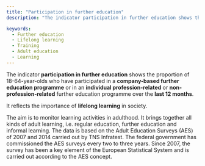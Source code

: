 ```yaml
---
title: "Participation in further education"
description: "The indicator participation in further education shows the proportion of 18-64-year-olds who have participated in a company-based further education programme or in an individual profession-related or non-profession-related further education programme over the last 12 months."

keywords:
  - Further education
  - Lifelong learning
  - Training
  - Adult education
  - Learning
---
```


<!-- Prologue start -->

The indicator **participation in further education** shows the proportion of 18-64-year-olds who have participated in a **company-based further education programme** or in an **individual profession-related** or **non-profession-related** further education programme over the **last 12 months**.

It reflects the importance of **lifelong learning** in society.

The aim is to monitor learning activities in adulthood. It brings together all kinds of adult learning, i.e. regular education, further education and informal learning. The data is based on the Adult Education Surveys (AES) of 2007 and 2014 carried out by TNS Infratest. The federal government has commissioned the AES surveys every two to three years. Since 2007, the survey has been a key element of the European Statistical System and is carried out according to the AES concept. 


<!-- Prologue end -->

<!--ChartList-->
